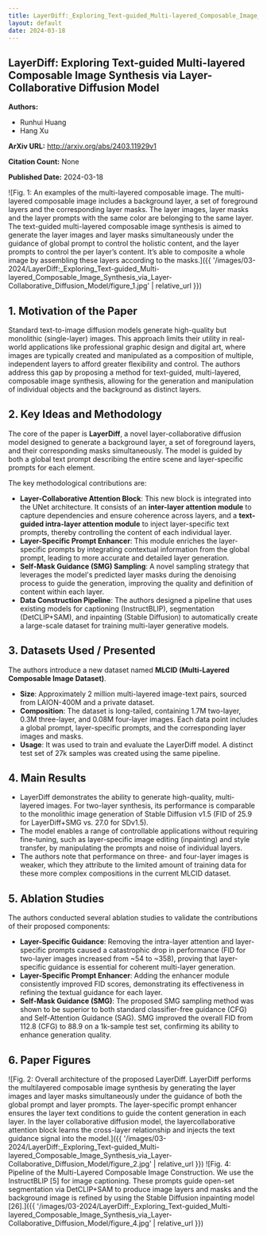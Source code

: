 ```yaml
---
title: LayerDiff:_Exploring_Text-guided_Multi-layered_Composable_Image_Synthesis_via_Layer-Collaborative_Diffusion_Model
layout: default
date: 2024-03-18
---
```

## LayerDiff: Exploring Text-guided Multi-layered Composable Image Synthesis via Layer-Collaborative Diffusion Model
**Authors:**
- Runhui Huang
- Hang Xu

**ArXiv URL:** http://arxiv.org/abs/2403.11929v1

**Citation Count:** None

**Published Date:** 2024-03-18

![Fig. 1: An examples of the multi-layered composable image. The multi-layered composable image includes a background layer, a set of foreground layers and the corresponding layer masks. The layer images, layer masks and the layer prompts with the same color are belonging to the same layer. The text-guided multi-layered composable image synthesis is aimed to generate the layer images and layer masks simultaneously under the guidance of global prompt to control the holistic content, and the layer prompts to control the per layer’s content. It’s able to composite a whole image by assembling these layers according to the masks.]({{ '/images/03-2024/LayerDiff:_Exploring_Text-guided_Multi-layered_Composable_Image_Synthesis_via_Layer-Collaborative_Diffusion_Model/figure_1.jpg' | relative_url }})
## 1. Motivation of the Paper
Standard text-to-image diffusion models generate high-quality but monolithic (single-layer) images. This approach limits their utility in real-world applications like professional graphic design and digital art, where images are typically created and manipulated as a composition of multiple, independent layers to afford greater flexibility and control. The authors address this gap by proposing a method for text-guided, multi-layered, composable image synthesis, allowing for the generation and manipulation of individual objects and the background as distinct layers.

## 2. Key Ideas and Methodology
The core of the paper is **LayerDiff**, a novel layer-collaborative diffusion model designed to generate a background layer, a set of foreground layers, and their corresponding masks simultaneously. The model is guided by both a global text prompt describing the entire scene and layer-specific prompts for each element.

The key methodological contributions are:
*   **Layer-Collaborative Attention Block**: This new block is integrated into the UNet architecture. It consists of an **inter-layer attention module** to capture dependencies and ensure coherence across layers, and a **text-guided intra-layer attention module** to inject layer-specific text prompts, thereby controlling the content of each individual layer.
*   **Layer-Specific Prompt Enhancer**: This module enriches the layer-specific prompts by integrating contextual information from the global prompt, leading to more accurate and detailed layer generation.
*   **Self-Mask Guidance (SMG) Sampling**: A novel sampling strategy that leverages the model's predicted layer masks during the denoising process to guide the generation, improving the quality and definition of content within each layer.
*   **Data Construction Pipeline**: The authors designed a pipeline that uses existing models for captioning (InstructBLIP), segmentation (DetCLIP+SAM), and inpainting (Stable Diffusion) to automatically create a large-scale dataset for training multi-layer generative models.

## 3. Datasets Used / Presented
The authors introduce a new dataset named **MLCID (Multi-Layered Composable Image Dataset)**.
*   **Size**: Approximately 2 million multi-layered image-text pairs, sourced from LAION-400M and a private dataset.
*   **Composition**: The dataset is long-tailed, containing 1.7M two-layer, 0.3M three-layer, and 0.08M four-layer images. Each data point includes a global prompt, layer-specific prompts, and the corresponding layer images and masks.
*   **Usage**: It was used to train and evaluate the LayerDiff model. A distinct test set of 27k samples was created using the same pipeline.

## 4. Main Results
*   LayerDiff demonstrates the ability to generate high-quality, multi-layered images. For two-layer synthesis, its performance is comparable to the monolithic image generation of Stable Diffusion v1.5 (FID of 25.9 for LayerDiff+SMG vs. 27.0 for SDv1.5).
*   The model enables a range of controllable applications without requiring fine-tuning, such as layer-specific image editing (inpainting) and style transfer, by manipulating the prompts and noise of individual layers.
*   The authors note that performance on three- and four-layer images is weaker, which they attribute to the limited amount of training data for these more complex compositions in the current MLCID dataset.

## 5. Ablation Studies
The authors conducted several ablation studies to validate the contributions of their proposed components:
*   **Layer-Specific Guidance**: Removing the intra-layer attention and layer-specific prompts caused a catastrophic drop in performance (FID for two-layer images increased from ~54 to ~358), proving that layer-specific guidance is essential for coherent multi-layer generation.
*   **Layer-Specific Prompt Enhancer**: Adding the enhancer module consistently improved FID scores, demonstrating its effectiveness in refining the textual guidance for each layer.
*   **Self-Mask Guidance (SMG)**: The proposed SMG sampling method was shown to be superior to both standard classifier-free guidance (CFG) and Self-Attention Guidance (SAG). SMG improved the overall FID from 112.8 (CFG) to 88.9 on a 1k-sample test set, confirming its ability to enhance generation quality.

## 6. Paper Figures
![Fig. 2: Overall architecture of the proposed LayerDiff. LayerDiff performs the multilayered composable image synthesis by generating the layer images and layer masks simultaneously under the guidance of both the global prompt and layer prompts. The layer-specific prompt enhancer ensures the layer text conditions to guide the content generation in each layer. In the layer collaborative diffusion model, the layercollaborative attention block learns the cross-layer relationship and injects the text guidance signal into the model.]({{ '/images/03-2024/LayerDiff:_Exploring_Text-guided_Multi-layered_Composable_Image_Synthesis_via_Layer-Collaborative_Diffusion_Model/figure_2.jpg' | relative_url }})
![Fig. 4: Pipeline of the Multi-Layered Composable Image Construction. We use the InstructBLIP [5] for image captioning. These prompts guide open-set segmentation via DetCLIP+SAM to produce image layers and masks and the background image is refined by using the Stable Diffusion inpainting model [26].]({{ '/images/03-2024/LayerDiff:_Exploring_Text-guided_Multi-layered_Composable_Image_Synthesis_via_Layer-Collaborative_Diffusion_Model/figure_4.jpg' | relative_url }})

